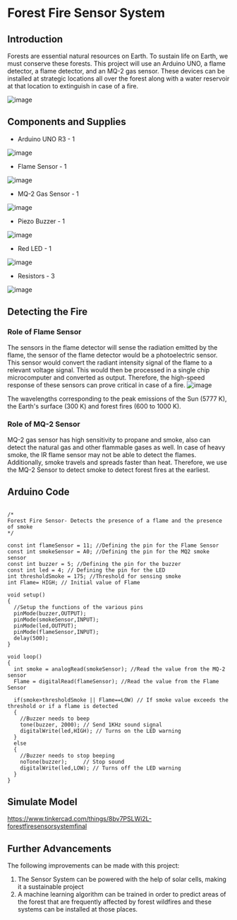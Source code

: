 # Forest Fire Sensor System
## Introduction
Forests are essential natural resources on Earth. To sustain life on Earth, we must conserve these forests. This project will use an Arduino UNO, a flame detector, a flame detector, and an MQ-2 gas sensor. These devices can be installed at strategic locations all over the forest along with a water reservoir at that location to extinguish in case of a fire.

![image](https://user-images.githubusercontent.com/82715887/121134279-d9af1100-c850-11eb-9e2a-836963d7fbd2.png)

## Components and Supplies
 * Arduino UNO R3 - 1
 
 
 ![image](https://user-images.githubusercontent.com/82715887/121132908-5a6d0d80-c84f-11eb-8ffa-d429d5bbb460.png)
 * Flame Sensor - 1
 
 
 ![image](https://user-images.githubusercontent.com/82715887/121132966-6953c000-c84f-11eb-9452-2029f6443f4f.png)
 * MQ-2 Gas Sensor  - 1
 
 
 ![image](https://user-images.githubusercontent.com/82715887/121133183-aa4bd480-c84f-11eb-8010-c4f84afb7ac5.png)
 * Piezo Buzzer - 1
 
 
 ![image](https://user-images.githubusercontent.com/82715887/121133252-c0599500-c84f-11eb-8f13-596119b76bf0.png)
 * Red LED  - 1
 
 
 ![image](https://user-images.githubusercontent.com/82715887/121133333-d36c6500-c84f-11eb-8c55-fb3c0ce80d12.png)
* Resistors  - 3


![image](https://user-images.githubusercontent.com/82715887/121133525-1595a680-c850-11eb-8a56-025e0daf54fa.png)


## Detecting the Fire

### Role of Flame Sensor
The sensors in the flame detector will sense the radiation emitted by the flame, the sensor of the flame detector would be a photoelectric sensor. This sensor would convert the radiant intensity signal of the flame to a relevant voltage signal. This would then be processed in a single chip microcomputer and converted as output. Therefore, the high-speed response of these sensors can prove critical in case of a fire.
![image](https://user-images.githubusercontent.com/82715887/120279378-fb9a1800-c2d3-11eb-8e19-abbed31a709c.png)

The wavelengths corresponding to the peak emissions of the Sun (5777 K), the Earth's surface (300 K) and forest fires (600 to 1000 K).

### Role of MQ-2 Sensor
MQ-2 gas sensor has high sensitivity to propane and smoke, also can detect the natural gas and other flammable gases as well. In case of heavy smoke, the IR flame sensor may not be able to detect the flames. Additionally, smoke travels and spreads faster than heat. Therefore, we use the MQ-2 Sensor to detect smoke to detect forest fires at the earliest.

## Arduino Code

```

/*
Forest Fire Sensor- Detects the presence of a flame and the presence of smoke
*/

const int flameSensor = 11; //Defining the pin for the Flame Sensor
const int smokeSensor = A0; //Defining the pin for the MQ2 smoke sensor
const int buzzer = 5; //Defining the pin for the buzzer
const int led = 4; // Defining the pin for the LED
int thresholdSmoke = 175; //Threshold for sensing smoke
int Flame= HIGH; // Initial value of Flame

void setup()
{
  //Setup the functions of the various pins
  pinMode(buzzer,OUTPUT);
  pinMode(smokeSensor,INPUT);
  pinMode(led,OUTPUT);
  pinMode(flameSensor,INPUT);
  delay(500);  
}

void loop() 
{
  int smoke = analogRead(smokeSensor); //Read the value from the MQ-2 sensor
  Flame = digitalRead(flameSensor); //Read the value from the Flame Sensor

  if(smoke>thresholdSmoke || Flame==LOW) // If smoke value exceeds the threshold or if a flame is detected
  {
    //Buzzer needs to beep
    tone(buzzer, 2000); // Send 1KHz sound signal
    digitalWrite(led,HIGH); // Turns on the LED warning
  }
  else
  {
    //Buzzer needs to stop beeping
    noTone(buzzer);     // Stop sound
    digitalWrite(led,LOW); // Turns off the LED warning
  }
}
```
## Simulate Model
https://www.tinkercad.com/things/8bv7PSLWi2L-forestfiresensorsystemfinal

## Further Advancements
The following improvements can be made with this project:
1. The Sensor System can be powered with the help of solar cells, making it a sustainable project
2. A machine learning algorithm can be trained in order to predict areas of the forest that are frequently affected by forest wildfires and these systems can be installed at those places.

